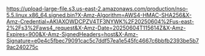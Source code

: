 https://upload-large-file.s3.us-east-2.amazonaws.com/production/nso-5.5.linux.x86_64.signed.bin?X-Amz-Algorithm=AWS4-HMAC-SHA256&X-Amz-Credential=AKIAXOWDCPZV4TF3NYWK%2F20250604%2Fus-east-2%2Fs3%2Faws4_request&X-Amz-Date=20250604T115614Z&X-Amz-Expires=900&X-Amz-SignedHeaders=host&X-Amz-Signature=e0e4c5fbec79091cac5c7ddf57ea1e545fc4667c6bbfb2393be5b79ac240275c
